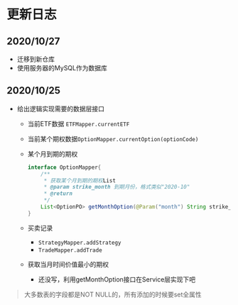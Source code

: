# 更新日志

## 2020/10/27

* 迁移到新仓库
* 使用服务器的MySQL作为数据库

## 2020/10/25

* 给出逻辑实现需要的数据层接口

	* 当前ETF数据 `ETFMapper.currentETF`

	* 当前某个期权数据`OptionMapper.currentOption(optionCode)`

	* 某个月到期的期权

		```java
		interface OptionMapper{
			/**
		     * 获取某个月到期的期权List
		     * @param strike_month 到期月份，格式类似"2020-10"
		     * @return
		     */
		    List<OptionPO> getMonthOption(@Param("month") String strike_month);
		}
		```

	* 买卖记录

		* `StrategyMapper.addStrategy`
		* `TradeMapper.addTrade`
		
	* 获取当月时间价值最小的期权
	
		* 还没写，利用getMonthOption接口在Service层实现下吧

> 大多数表的字段都是NOT NULL的，所有添加的时候要set全属性

